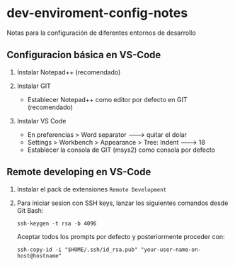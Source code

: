 # dev-enviroment-config-notes
Notas para la configuración de diferentes entornos de desarrollo

## Configuracion básica en VS-Code

1. Instalar Notepad++ (recomendado)
1. Instalar GIT 
	* Establecer Notepad++ como editor por defecto en GIT (recomendado)

1. Instalar VS Code
	* En preferencias > Word separator ---> quitar el dolar
	* Settings > Workbench > Appearance > Tree: Indent ---> 18
	* Establecer la consola de GIT (msys2) como consola por defecto 
 


## Remote developing en VS-Code

1. Instalar el pack de extensiones `Remote Development`
2. Para iniciar sesion con SSH keys, lanzar los siguientes comandos desde Git Bash:

	```
	ssh-keygen -t rsa -b 4096
	``` 
	
	Aceptar todos los prompts por defecto y posteriormente proceder con:
	
	```
	ssh-copy-id -i "$HOME/.ssh/id_rsa.pub" "your-user-name-on-host@hostname"
	```
